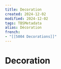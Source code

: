 ```yaml
---
title: Decoration
created: 2024-12-02
modified: 2024-12-02
tags: TBSMetadata
alias: Décoration
french:
- "[[5004 Decorations]]"
---
```

# Decoration
